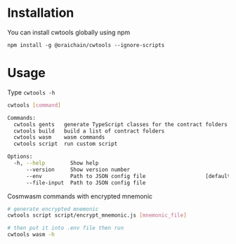 # Installation

You can install cwtools globally using npm

`npm install -g @oraichain/cwtools --ignore-scripts`

# Usage

Type `cwtools -h`

```bash
cwtools [command]

Commands:
  cwtools gents   generate TypeScript classes for the contract folders
  cwtools build   build a list of contract folders
  cwtools wasm    wasm commands
  cwtools script  run custom script

Options:
  -h, --help        Show help                                          [boolean]
      --version     Show version number                                [boolean]
      --env         Path to JSON config file                   [default: ".env"]
      --file-input  Path to JSON config file

```

Cosmwasm commands with encrypted mnemonic

```bash
# generate encrypted mnemonic
cwtools script script/encrypt_mnemonic.js [mnemonic_file]

# then put it into .env file then run
cwtools wasm -h
```
